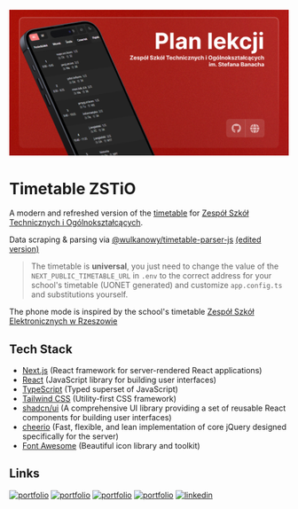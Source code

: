 ![App screenshot](resources/og-image.png)

# Timetable ZSTiO

A modern and refreshed version of the [timetable](https://www.zstio-elektronika.pl/plan/index.html)
for [Zespół Szkół Technicznych i Ogólnokształcących](https://zstiojar.edu.pl/).

Data scraping & parsing via [@wulkanowy/timetable-parser-js](https://github.com/wulkanowy/timetable-parser-js) [(edited version)](https://github.com/majusss/timetable-parser-js)

> The timetable is **universal**, you just need to change the value of the `NEXT_PUBLIC_TIMETABLE_URL` in `.env` to the
> correct address for your school's timetable (UONET generated) and customize `app.config.ts` and substitutions yourself.

The phone mode is inspired by the school's timetable
[Zespół Szkół Elektronicznych w Rzeszowie](https://plan-lekcji.zse.rzeszow.pl)

## Tech Stack

- [Next.js](https://nextjs.org/) (React framework for server-rendered React applications)
- [React](https://reactjs.org/) (JavaScript library for building user interfaces)
- [TypeScript](https://www.typescriptlang.org/) (Typed superset of JavaScript)
- [Tailwind CSS](https://tailwindcss.com/) (Utility-first CSS framework)
- [shadcn/ui](https://ui.shadcn.com/) (A comprehensive UI library providing a set of reusable React components for
  building user interfaces)
- [cheerio](https://cheerio.js.org/) (Fast, flexible, and lean implementation of core jQuery designed specifically for
  the server)
- [Font Awesome](https://fontawesome.com/) (Beautiful icon library and toolkit)

## Links

[![portfolio](https://img.shields.io/badge/GitHub-crx-100000?style=for-the-badge&logo=github&labelColor=030303&color=111111&logoColor=fff)](https://github.com/XXCoreRangerX/)
[![portfolio](https://img.shields.io/badge/GitHub-lemonek-100000?style=for-the-badge&logo=github&labelColor=030303&color=111111&logoColor=fff)](https://github.com/lemonekq/)
[![portfolio](https://img.shields.io/badge/GitHub-rvyk-100000?style=for-the-badge&logo=github&labelColor=030303&color=111111&logoColor=fff)](https://github.com/rvyk/)
[![portfolio](https://img.shields.io/badge/Github-majusss-100000?style=for-the-badge&logo=github&labelColor=030303&color=111111&logoColor=fff)](https://github.com/majusss/)
[![linkedin](https://img.shields.io/badge/TRY-0A66C2?style=for-the-badge&logoColor=white)](https://plan.zstiojar.edu.pl/)
